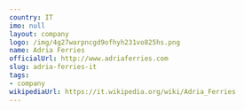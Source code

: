 ```yaml
---
country: IT
imo: null
layout: company
logo: /img/4g27warpncgd9ofhyh231vo825hs.png
name: Adria Ferries
officialUrl: http://www.adriaferries.com
slug: adria-ferries-it
tags:
- company
wikipediaUrl: https://it.wikipedia.org/wiki/Adria_Ferries
---
```

